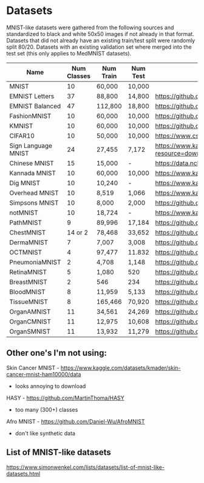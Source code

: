 # Datasets
MNIST-like datasets were gathered from the following sources and standardized to black and white 50x50 images if not already in that format.  Datasets that did not already have an existing train/test split were randomly split 80/20.  Datasets with an existing validation set where merged into the test set (this only applies to MedMNIST datasets).

| Name                | Num Classes | Num Train | Num Test  | URL                                                                             |
|---------------------|-------------|-----------|-----------|---------------------------------------------------------------------------------|
| MNIST               | 10          | 60,000    | 10,000    |                                                                                 |
| EMNIST Letters      | 37          | 88,800    | 14,800    | https://github.com/hosford42/EMNIST                                             |
| EMNIST Balanced     | 47          | 112,800   | 18,800    | https://github.com/hosford42/EMNIST                                             |
| FashionMNIST        | 10          | 60,000    | 10,000    | https://github.com/zalandoresearch/fashion-mnist                                |
| KMNIST              | 10          | 60,000    | 10,000    | https://github.com/rois-codh/kmnist                                             |
| CIFAR10             | 10          | 50,000    | 10,000    | https://www.cs.toronto.edu/~kriz/cifar.html                                     |
| Sign Language MNIST | 24          | 27,455    | 7,172     | https://www.kaggle.com/datasets/datamunge/sign-language-mnist?resource=download |
| Chinese MNIST       | 15          | 15,000    | -         | https://data.ncl.ac.uk/articles/dataset/Handwritten_Chinese_Numbers/10280831/1  |
| Kannada MNIST       | 10          | 60,000    | 10,000    | https://www.kaggle.com/datasets/higgstachyon/kannada-mnist                      |
| Dig MNIST           | 10          | 10,240    | -         | https://www.kaggle.com/datasets/higgstachyon/kannada-mnist                      |
| Overhead MNIST      | 10          | 8,519     | 1,066     | https://www.kaggle.com/datasets/datamunge/overheadmnist/                        |
| Simpsons MNIST      | 10          | 8,000     | 2,000     | https://github.com/alvarobartt/simpsons-mnist                                   |
| notMNIST            | 10          | 18,724    | -         | https://www.kaggle.com/datasets/lubaroli/notmnist                               |
| PathMNIST           | 9           | 89,996    | 17,184    | https://github.com/MedMNIST/MedMNIST?tab=readme-ov-file                         |
| ChestMNIST          | 14 or 2     | 78,468    | 33,652    | https://github.com/MedMNIST/MedMNIST?tab=readme-ov-file                         |
| DermaMNIST          | 7           | 7,007     | 3,008     | https://github.com/MedMNIST/MedMNIST?tab=readme-ov-file                         |
| OCTMNIST            | 4           | 97,477    | 11.832    | https://github.com/MedMNIST/MedMNIST?tab=readme-ov-file                         |
| PneumoniaMNIST      | 2           | 4,708     | 1,148     | https://github.com/MedMNIST/MedMNIST?tab=readme-ov-file                         |
| RetinaMNIST         | 5           | 1,080     | 520       | https://github.com/MedMNIST/MedMNIST?tab=readme-ov-file                         |
| BreastMNIST         | 2           | 546       | 234       | https://github.com/MedMNIST/MedMNIST?tab=readme-ov-file                         |
| BloodMNIST          | 8           | 11,959    | 5,133     | https://github.com/MedMNIST/MedMNIST?tab=readme-ov-file                         |
| TissueMNIST         | 8           | 165,466   | 70,920    | https://github.com/MedMNIST/MedMNIST?tab=readme-ov-file                         |
| OrganAMNIST         | 11          | 34,561    | 24,269    | https://github.com/MedMNIST/MedMNIST?tab=readme-ov-file                         |
| OrganCMNIST         | 11          | 12,975    | 10,608    | https://github.com/MedMNIST/MedMNIST?tab=readme-ov-file                         |
| OrganSMNIST         | 11          | 13,932    | 11,279    | https://github.com/MedMNIST/MedMNIST?tab=readme-ov-file                         |



## Other one's I'm not using:
Skin Cancer MNIST - https://www.kaggle.com/datasets/kmader/skin-cancer-mnist-ham10000/data
- looks annoying to download

HASY - https://github.com/MartinThoma/HASY
- too many (300+) classes

Afro MNIST - https://github.com/Daniel-Wu/AfroMNIST
- don't like synthetic data

## List of MNIST-like datasets
https://www.simonwenkel.com/lists/datasets/list-of-mnist-like-datasets.html
